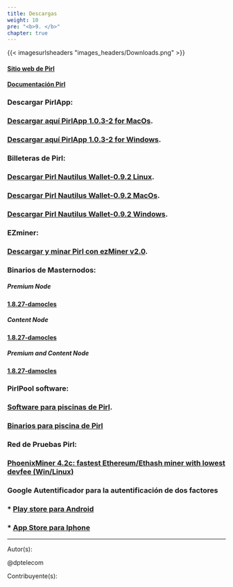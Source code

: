 ```yaml
---
title: Descargas
weight: 10
pre: "<b>9. </b>"
chapter: true
---
```


{{< imagesurlsheaders "images_headers/Downloads.png" >}}



#### [Sitio web de Pirl](https://pirl.io/en/ "PirlWebsite")


#### [Documentación Pirl](https://docs.pirl.io/en/ "PirlDocs")


### Descargar PirlApp:


### [Descargar aquí PirlApp 1.0.3-2 for MacOs](https://pirl.live/ipfs/QmWytz95fF2P3ggn114X2oHzAaV5YbeSvMp9JNpkNbC924 "PirlApp for MacOs").

### [Descargar aquí PirlApp 1.0.3-2 for Windows](https://pirl.live/ipfs/QmVGhBHrwqjMC9G2VTAGpdpGxrYdoSKhNTU7Yxp8PyJcKD "PirlApp for Windows").


### Billeteras de Pirl:


### [Descargar Pirl Nautilus Wallet-0.9.2 Linux](https://github.com/pirl/nautilus/releases/download/0.9.2/Pirl-Nautilus-Wallet-linux64-0-9-2.deb "Download here the Pirl Nautilus Wallet-0.9.2 Linux").


### [Descargar Pirl Nautilus Wallet-0.9.2 MacOs](https://github.com/pirl/nautilus/releases/download/0.9.2/Pirl-Nautilus-Wallet-0.9.2-mac.zip "Download here the Pirl Nautilus Wallet-0.9.2 MacOs").


### [Descargar Pirl Nautilus Wallet-0.9.2 Windows](https://github.com/pirl/nautilus/releases/download/0.9.2/Pirl-Nautilus-Wallet-0.9.2-win.zip "Download here the Pirl Nautilus Wallet-0.9.2 Windows").


### EZminer:

### [Descargar y minar Pirl con ezMiner v2.0](https://pirl.io/blog/ezminer-v2/ "Download and mine Pirl with ezMiner v2.0").


### Binarios de Masternodos:


##### Premium Node
#### [1.8.27-damocles](https://git.pirl.io/community/pirl/tags/1.8.27-damocles)

##### Content Node
#### [1.8.27-damocles](https://git.pirl.io/community/pirl/tags/1.8.27-damocles)

##### Premium and Content Node
#### [1.8.27-damocles](https://git.pirl.io/community/pirl/tags/1.8.27-damocles)


### PirlPool software:


### [Software para piscinas de Pirl](https://github.com/sammy007/open-ethereum-pool "PirlPool software").


### [Binarios para piscina de Pirl](https://git.pirl.io/community/pirl/tags/pirl-linux-amd64-hulk-1_8_2 "PirlPool binary")


### Red de Pruebas Pirl:


### [PhoenixMiner 4.2c: fastest Ethereum/Ethash miner with lowest devfee (Win/Linux)](https://bitcointalk.org/index.php?topic=2647654.0)

### Google Autentificador para la autentificación de dos factores
### * [Play store para Android](https://play.google.com/store/apps/details?id=com.google.android.apps.authenticator2)  
### * [App Store para Iphone](https://itunes.apple.com/us/app/google-authenticator/id388497605?mt=8)  


---
Autor(s):

@dptelecom

Contribuyente(s):
